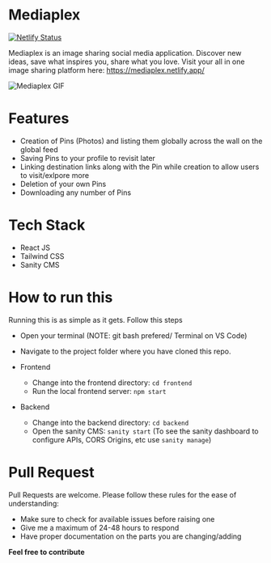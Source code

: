 # Mediaplex

[![Netlify Status](https://api.netlify.com/api/v1/badges/8e97a284-6ab7-4889-bf7b-2b2a8983060d/deploy-status)](https://app.netlify.com/sites/mediaplex/deploys)

Mediaplex is an image sharing social media application. Discover new ideas, save what inspires you, share what you love.
Visit your all in one image sharing platform here: https://mediaplex.netlify.app/

<img src="./assets/mediaplex.gif" alt="Mediaplex GIF" />

# Features

* Creation of Pins (Photos) and listing them globally across the wall on the global feed
* Saving Pins to your profile to revisit later
* Linking destination links along with the Pin while creation to allow users to visit/exlpore more
* Deletion of your own Pins
* Downloading any number of Pins

# Tech Stack

* React JS
* Tailwind CSS
* Sanity CMS

# How to run this

Running this is as simple as it gets. Follow this steps

* Open your terminal (NOTE: git bash prefered/ Terminal on VS Code)
* Navigate to the project folder where you have cloned this repo.

* Frontend
  * Change into the frontend directory: `cd frontend`
  * Run the local frontend server: `npm start`

* Backend
  * Change into the backend directory: `cd backend`
  * Open the sanity CMS: `sanity start` (To see the sanity dashboard to configure APIs, CORS Origins, etc use `sanity manage`)

# Pull Request
Pull Requests are welcome. Please follow these rules for the ease of understanding:

* Make sure to check for available issues before raising one
* Give me a maximum of 24-48 hours to respond
* Have proper documentation on the parts you are changing/adding

**Feel free to contribute**
